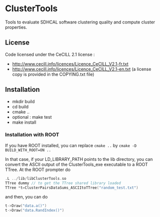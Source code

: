 # ClusterTools
Tools to evaluate SDHCAL software clustering quality and compute cluster properties.


## License
Code licensed under the CeCILL 2.1 license :
- http://www.cecill.info/licences/Licence_CeCILL_V2.1-fr.txt
- http://www.cecill.info/licences/Licence_CeCILL_V2.1-en.txt (a license copy is provided in the COPYING.txt file)

## Installation

- mkdir build
- cd build 
- cmake ..
- optional : make test 
- make install

### Installation with ROOT
If you have ROOT installed, you can replace
`cmake ..`
by
`cmake -D BUILD_WITH_ROOT=ON ..`

In that case, if your LD_LIBRARY_PATH points to the lib directory,
you can convert the ASCII output of the ClusterTools_exe executable to a ROOT TTree.
At the ROOT prompter do
```C++
.L ../lib/libClusterTools.so
TTree dummy // to get the TTree shared library loaded
TTree *t=ClusterPairsDataSums_ASCIItoTTree("random_test.txt")
```
and then, you can do
```C++
t->Draw("data.a()")
t->Draw("data.RandIndex()")
```

